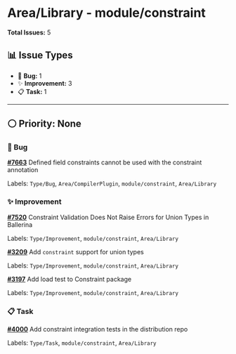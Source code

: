 # Area/Library - module/constraint

**Total Issues:** 5

## 📊 Issue Types

- 🐛 **Bug:** 1
- ✨ **Improvement:** 3
- 📋 **Task:** 1

---

## ⚪ Priority: None

### 🐛 Bug

**[#7663](https://github.com/ballerina-platform/ballerina-library/issues/7663)** Defined field constraints cannot be used with the constraint annotation

Labels: `Type/Bug`, `Area/CompilerPlugin`, `module/constraint`, `Area/Library`

### ✨ Improvement

**[#7520](https://github.com/ballerina-platform/ballerina-library/issues/7520)** Constraint Validation Does Not Raise Errors for Union Types in Ballerina

Labels: `Type/Improvement`, `module/constraint`, `Area/Library`

**[#3209](https://github.com/ballerina-platform/ballerina-library/issues/3209)** Add `constraint` support for union types

Labels: `Type/Improvement`, `module/constraint`, `Area/Library`

**[#3197](https://github.com/ballerina-platform/ballerina-library/issues/3197)** Add load test to Constraint package

Labels: `Type/Improvement`, `module/constraint`, `Area/Library`

### 📋 Task

**[#4000](https://github.com/ballerina-platform/ballerina-library/issues/4000)** Add constraint integration tests in the distribution repo

Labels: `Type/Task`, `module/constraint`, `Area/Library`

